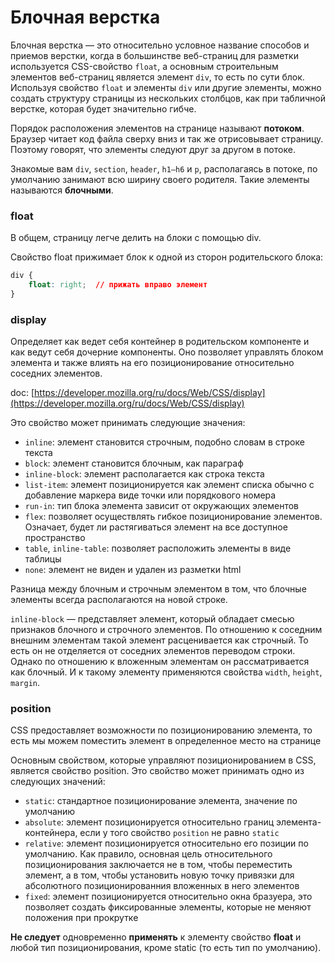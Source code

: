 # Блочная верстка

Блочная верстка — это относительно условное название способов и приемов верстки, когда в большинстве веб-страниц для разметки используется CSS-свойство `float`, а основным строительным элементов веб-страниц является элемент `div`, то есть по сути блок. Используя свойство `float` и элементы `div` или другие элементы, можно создать структуру страницы из нескольких столбцов, как при табличной верстке, которая будет значительно гибче.

Порядок расположения элементов на странице называют **потоком**. Браузер читает код файла сверху вниз и так же отрисовывает страницу. Поэтому говорят, что элементы следуют друг за другом в потоке.

Знакомые вам `div`, `section`, `header`, `h1–h6` и `p`, располагаясь в потоке, по умолчанию занимают всю ширину своего родителя. Такие элементы называются **блочными**.

### float

В общем, страницу легче делить на блоки с помощью div.&#x20;

Свойство float прижимает блок к одной из сторон родительского блока:

```css
div {
    float: right;  // прижать вправо элемент
}
```

### display

Определяет как ведет себя контейнер в родительском компоненте и как ведут себя дочерние компоненты. Оно позволяет управлять блоком элемента и также влиять на его позиционирование относительно соседних элементов.

doc: [https://developer.mozilla.org/ru/docs/Web/CSS/display](https://developer.mozilla.org/ru/docs/Web/CSS/display)

Это свойство может принимать следующие значения:

* `inline`: элемент становится строчным, подобно словам в строке текста
* `block`: элемент становится блочным, как параграф
* `inline-block`: элемент располагается как строка текста
* `list-item`: элемент позиционируется как элемент списка обычно с добавление маркера виде точки или порядкового номера
* `run-in`: тип блока элемента зависит от окружающих элементов
* `flex`: позволяет осуществлять гибкое позиционирование элементов. Означает, будет ли растягиваться элемент на все доступное пространство
* `table`, `inline-table`: позволяет расположить элементы в виде таблицы
* `none`: элемент не виден и удален из разметки html

Разница между блочным и строчным элементом в том, что блочные элементы всегда располагаются на новой строке.

`inline-block` — представляет элемент, который обладает смесью признаков блочного и строчного элементов. По отношению к соседним внешним элементам такой элемент расценивается как строчный. То есть он не отделяется от соседних элементов переводом строки. Однако по отношению к вложенным элементам он рассматривается как блочный. И к такому элементу применяются свойства `width`, `height`, `margin`.

### position

CSS предоставляет возможности по позиционированию элемента, то есть мы можем поместить элемент в определенное место на странице

Основным свойством, которые управляют позиционированием в CSS, является свойство position. Это свойство может принимать одно из следующих значений:

* `static`: стандартное позиционирование элемента, значение по умолчанию
* `absolute`: элемент позиционируется относительно границ элемента-контейнера, если у того свойство `position` не равно `static`
* `relative`: элемент позиционируется относительно его позиции по умолчанию. Как правило, основная цель относительного позиционирования заключается не в том, чтобы переместить элемент, а в том, чтобы установить новую точку привязки для абсолютного позиционированния вложенных в него элементов
* `fixed`: элемент позиционируется относительно окна бразуера, это позволяет создать фиксированные элементы, которые не меняют положения при прокрутке

**Не следует** одновременно **применять** к элементу свойство **float** и любой тип позиционирования, кроме static (то есть тип по умолчанию).

##
